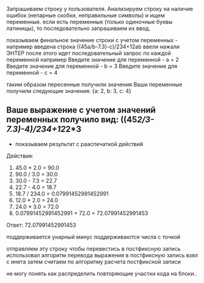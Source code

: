 Запрашиваем строку у пользователя.
Анализируем строку на наличие ошибок (непарные скобки, неправильные символы) и ищем переменные.
если есть переменные (только одиночные буквы латиницы), то последовательно запрашиваем их ввод.

показываем финальное значение строки с учетом переменных - например введена строка
((45a/b-7.3)-c)/234+12ab
ввели нажали ЭНТЕР
после этого идет последовательный запрос по каждой переменной
например
Введите значение для переменной - a = 
2
Введите значение для переменной - b = 
3
Введите значение для переменной - c = 
4

таким образом пересенные получили значения
Ваши переменные получили следующие значения: {a: 2, b: 3, c: 4} 

Ваше выражение с учетом значений переменных получило вид:
((45*2/3-7.3)-4)/234+12*2*3
- 
- показываем результат с рааспечаткой действий

Действия:
1) 45.0 * 2.0 = 90.0
2) 90.0 / 3.0 = 30.0
3) 30.0 - 7.3 = 22.7
4) 22.7 - 4.0 = 18.7
5) 18.7 / 234.0 = 0.07991452991452991
6) 12.0 * 2.0 = 24.0
7) 24.0 * 3.0 = 72.0
8) 0.07991452991452991 + 72.0 = 72.07991452991453

Ответ: 72.07991452991453

поддерживается унарный минус
поддерживаются числа с точкой

отправляем эту строку чтобы перевестись в постфиксную запись
использовал алгоритм перевода выражения в постфиксную запись взял с инета
затем считаем по алгоритму расчета постфиксной записи

не могу понять как распределить повторяющие участки кода на блоки..
